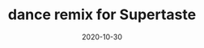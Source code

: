 ---
date: 2020-10-30
date_str: '10.2020'
layout: post
title: dance remix for Supertaste
render: true
group_id: 6
---